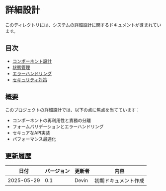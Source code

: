 # 詳細設計

このディレクトリには、システムの詳細設計に関するドキュメントが含まれています。

## 目次

- [コンポーネント設計](./component-design.md)
- [状態管理](./state-management.md)
- [エラーハンドリング](./error-handling.md)
- [セキュリティ対策](./security.md)

## 概要

このプロジェクトの詳細設計では、以下の点に焦点を当てています：

- コンポーネントの再利用性と責務の分離
- フォームバリデーションとエラーハンドリング
- セキュアなAPI実装
- パフォーマンス最適化

## 更新履歴

| 日付 | バージョン | 更新者 | 内容 |
|------|------------|--------|------|
| 2025-05-29 | 0.1 | Devin | 初期ドキュメント作成 |
